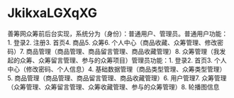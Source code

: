 # JkikxaLGXqXG
善筹网众筹前后台实现，系统分为（身份）：普通用户、管理员。普通用户功能：1. 登录2. 注册3. 首页4. 商品5. 众筹6. 个人中心（商品收藏、众筹管理、修改密码）7. 商品管理（商品管理、商品留言管理、商品收藏管理）8. 众筹管理（我发起的众筹、众筹留言管理、参与的众筹项目）管理员功能：1. 登录2. 首页3. 个人中心（修改密码、个人信息）4. 基础数据管理（商品类型管理、众筹类型管理）5. 商品管理（商品管理、商品留言管理、商品收藏管理）6. 用户管理7. 众筹管理（众筹管理、众筹留言管理、众筹收藏管理、参与的众筹管理）8. 轮播图信息 
